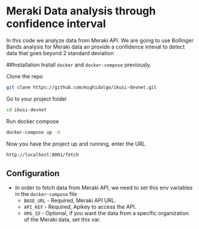 # Meraki Data analysis through confidence interval

In this code we analyze data from Meraki API. We are going to use Bollinger Bands analysis for Meraki data an provide a confidence inteval to detect data that goes beyond 2 standard deviation

##Installation
Install `docker` and `docker-compose` previously.

Clone the repo
```bash
git clone https://github.com/mighidalgo/ikusi-devnet.git
```

Go to your project folder
```bash
cd ikusi-devnet
```

Run docker compose
```bash
docker-compose up -d
```

Now you have the project up and running, enter the URL
```bash
http://localhost:8001/fetch
```

## Configuration

- In order to fetch data from Meraki API, we need to set this env variables in the `docker-compose` file
  - `BASE_URL` - Required, Meraki API URL.
  - `API_KEY` - Required, Apikey to access the API.
  - `ORG_ID` - Optional, if you want the data from a specific organization of the Meraki data, set this var.
